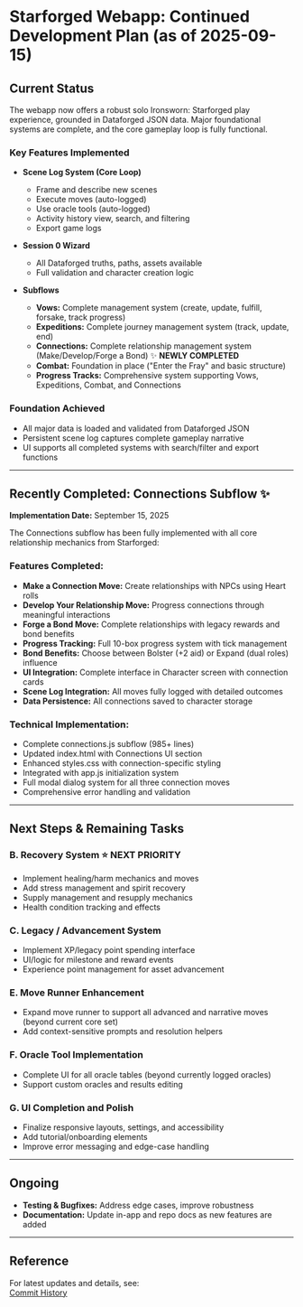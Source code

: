# Starforged Webapp: Continued Development Plan (as of 2025-09-15)

## Current Status

The webapp now offers a robust solo Ironsworn: Starforged play experience, grounded in Dataforged JSON data. Major foundational systems are complete, and the core gameplay loop is fully functional.

### Key Features Implemented

- **Scene Log System (Core Loop)**
  - Frame and describe new scenes
  - Execute moves (auto-logged)
  - Use oracle tools (auto-logged)
  - Activity history view, search, and filtering
  - Export game logs

- **Session 0 Wizard**
  - All Dataforged truths, paths, assets available
  - Full validation and character creation logic

- **Subflows**
  - **Vows:** Complete management system (create, update, fulfill, forsake, track progress)
  - **Expeditions:** Complete journey management system (track, update, end)
  - **Connections:** Complete relationship management system (Make/Develop/Forge a Bond) ✨ **NEWLY COMPLETED**
  - **Combat:** Foundation in place ("Enter the Fray" and basic structure)
  - **Progress Tracks:** Comprehensive system supporting Vows, Expeditions, Combat, and Connections

### Foundation Achieved

- All major data is loaded and validated from Dataforged JSON
- Persistent scene log captures complete gameplay narrative
- UI supports all completed systems with search/filter and export functions

---

## Recently Completed: Connections Subflow ✨

**Implementation Date:** September 15, 2025

The Connections subflow has been fully implemented with all core relationship mechanics from Starforged:

### Features Completed:
- **Make a Connection Move:** Create relationships with NPCs using Heart rolls
- **Develop Your Relationship Move:** Progress connections through meaningful interactions
- **Forge a Bond Move:** Complete relationships with legacy rewards and bond benefits
- **Progress Tracking:** Full 10-box progress system with tick management
- **Bond Benefits:** Choose between Bolster (+2 aid) or Expand (dual roles) influence
- **UI Integration:** Complete interface in Character screen with connection cards
- **Scene Log Integration:** All moves fully logged with detailed outcomes
- **Data Persistence:** All connections saved to character storage

### Technical Implementation:
- Complete connections.js subflow (985+ lines)
- Updated index.html with Connections UI section
- Enhanced styles.css with connection-specific styling
- Integrated with app.js initialization system
- Full modal dialog system for all three connection moves
- Comprehensive error handling and validation

---

## Next Steps & Remaining Tasks

### B. Recovery System ⭐ **NEXT PRIORITY**
- Implement healing/harm mechanics and moves
- Add stress management and spirit recovery
- Supply management and resupply mechanics
- Health condition tracking and effects

### C. Legacy / Advancement System  
- Implement XP/legacy point spending interface
- UI/logic for milestone and reward events
- Experience point management for asset advancement

### E. Move Runner Enhancement
- Expand move runner to support all advanced and narrative moves (beyond current core set)
- Add context-sensitive prompts and resolution helpers

### F. Oracle Tool Implementation
- Complete UI for all oracle tables (beyond currently logged oracles)
- Support custom oracles and results editing

### G. UI Completion and Polish
- Finalize responsive layouts, settings, and accessibility
- Add tutorial/onboarding elements
- Improve error messaging and edge-case handling

---

## Ongoing

- **Testing & Bugfixes:** Address edge cases, improve robustness
- **Documentation:** Update in-app and repo docs as new features are added

---

## Reference

For latest updates and details, see:  
[Commit History](https://github.com/St5mesh/dataforged/commits/main)
